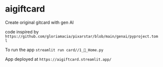# aigiftcard
Create original gitcard with gen AI

code inspired by `https://github.com/gloriamacia/pixarstar/blob/main/genai/pyproject.toml`

To run the app
`streamlit run card//1_🎨_Home.py`


App deployed at 
`https://aigiftcard.streamlit.app/`